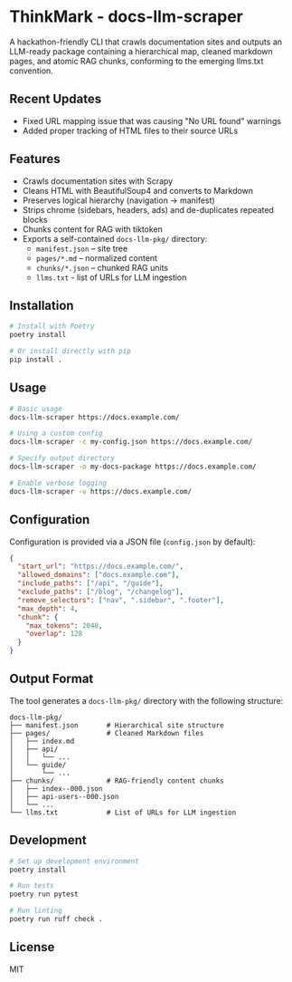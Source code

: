 # ThinkMark - docs-llm-scraper

A hackathon-friendly CLI that crawls documentation sites and outputs an LLM-ready package containing a hierarchical map, cleaned markdown pages, and atomic RAG chunks, conforming to the emerging llms.txt convention.

## Recent Updates

- Fixed URL mapping issue that was causing "No URL found" warnings
- Added proper tracking of HTML files to their source URLs

## Features

- Crawls documentation sites with Scrapy
- Cleans HTML with BeautifulSoup4 and converts to Markdown
- Preserves logical hierarchy (navigation → manifest)
- Strips chrome (sidebars, headers, ads) and de-duplicates repeated blocks
- Chunks content for RAG with tiktoken
- Exports a self-contained `docs-llm-pkg/` directory:
  - `manifest.json` – site tree
  - `pages/*.md` – normalized content
  - `chunks/*.json` – chunked RAG units
  - `llms.txt` - list of URLs for LLM ingestion

## Installation

```bash
# Install with Poetry
poetry install

# Or install directly with pip
pip install .
```

## Usage

```bash
# Basic usage
docs-llm-scraper https://docs.example.com/

# Using a custom config
docs-llm-scraper -c my-config.json https://docs.example.com/

# Specify output directory
docs-llm-scraper -o my-docs-package https://docs.example.com/

# Enable verbose logging
docs-llm-scraper -v https://docs.example.com/
```

## Configuration

Configuration is provided via a JSON file (`config.json` by default):

```json
{
  "start_url": "https://docs.example.com/",
  "allowed_domains": ["docs.example.com"],
  "include_paths": ["/api", "/guide"],
  "exclude_paths": ["/blog", "/changelog"],
  "remove_selectors": ["nav", ".sidebar", ".footer"],
  "max_depth": 4,
  "chunk": {
    "max_tokens": 2048,
    "overlap": 128
  }
}
```

## Output Format

The tool generates a `docs-llm-pkg/` directory with the following structure:

```
docs-llm-pkg/
├── manifest.json       # Hierarchical site structure
├── pages/              # Cleaned Markdown files
│   ├── index.md
│   ├── api/
│   │   └── ...
│   └── guide/
│       └── ...
├── chunks/             # RAG-friendly content chunks
│   ├── index--000.json
│   ├── api-users--000.json
│   └── ...
└── llms.txt            # List of URLs for LLM ingestion
```

## Development

```bash
# Set up development environment
poetry install

# Run tests
poetry run pytest

# Run linting
poetry run ruff check .
```

## License

MIT